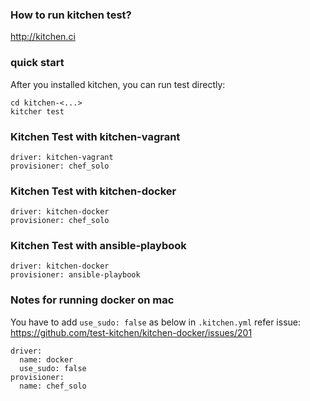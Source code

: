 ### How to run kitchen test?

http://kitchen.ci

### quick start

After you installed kitchen, you can run test directly:

    cd kitchen-<...>
    kitcher test

### Kitchen Test with kitchen-vagrant

````
driver: kitchen-vagrant
provisioner: chef_solo
````

### Kitchen Test with kitchen-docker

````
driver: kitchen-docker
provisioner: chef_solo
````

### Kitchen Test with ansible-playbook
```
driver: kitchen-docker
provisioner: ansible-playbook
```

### Notes for running docker on mac

You have to add `use_sudo: false` as below in `.kitchen.yml`
refer issue: https://github.com/test-kitchen/kitchen-docker/issues/201
```
driver:
  name: docker
  use_sudo: false
provisioner:
  name: chef_solo
```
